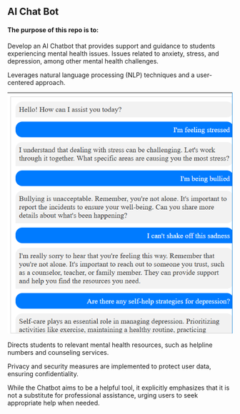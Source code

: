 ## AI Chat Bot
#### The purpose of this repo is to:
Develop an AI Chatbot that provides support and guidance to students experiencing mental health issues.
Issues related to anxiety, stress, and depression, among other mental health challenges.

Leverages natural language processing (NLP) techniques and a user-centered approach. 

![screenshot](./img/img1.png)


Directs students to relevant mental health resources, such as helpline numbers and counseling services.

Privacy and security measures are implemented to protect user data, ensuring confidentiality. 

While the Chatbot aims to be a helpful tool, it explicitly emphasizes that it is not a substitute for professional assistance, urging users to seek appropriate help when needed.
